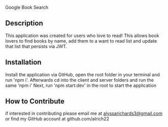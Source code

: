 Google Book Search 
## Description

This application was created for users who love to read! This allows book lovers to find books by name, add them to a want to read list and update that list that persists via JWT. 

## Installation

Install the application via GitHub, open the root folder in your terminal and run 'npm i'.
Afterwards cd into the client and server folders and run the same 'npm i'
Next, run 'npm start:dev' in the root to start the application 

## How to Contribute

if interested in contributing please email me at alyssarichards3@gmail.com or find my GitHub account at github.com/alrich22